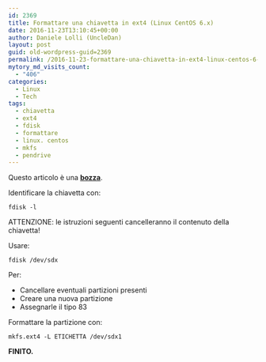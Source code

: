 ```yaml
---
id: 2369
title: Formattare una chiavetta in ext4 (Linux CentOS 6.x)
date: 2016-11-23T13:10:45+00:00
author: Daniele Lolli (UncleDan)
layout: post
guid: old-wordpress-guid=2369
permalink: /2016-11-23-formattare-una-chiavetta-in-ext4-linux-centos-6-x.html
mytory_md_visits_count:
  - "406"
categories:
  - Linux
  - Tech
tags:
  - chiavetta
  - ext4
  - fdisk
  - formattare
  - linux. centos
  - mkfs
  - pendrive
---
```

<div class="alert alert-info">
  Questo articolo è una <b><u>bozza</u></b>.
</div>

Identificare la chiavetta con:
  
`fdisk -l`

<div class="alert alert-danger">
  ATTENZIONE: le istruzioni seguenti cancelleranno il contenuto della chiavetta!
</div>

Usare:
  
`fdisk /dev/sdx`

Per:

  * Cancellare eventuali partizioni presenti
  * Creare una nuova partizione
  * Assegnarle il tipo 83

Formattare la partizione con:
  
`mkfs.ext4 -L ETICHETTA /dev/sdx1`

**FINITO.**
